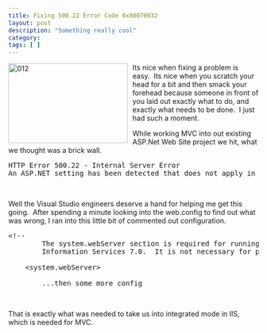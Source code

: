 ```yaml
---
title: Fixing 500.22 Error Code 0x80070032
layout: post
description: "Something really cool"
category:
tags: [ ]
---
```



<p><a href="http://www.flickr.com/photos/civisi/3158222539/"><img style="border-right-width: 0px; margin: 0px 10px 0px 0px; display: inline; border-top-width: 0px; border-bottom-width: 0px; border-left-width: 0px" title="012" border="0" alt="012" align="left" src="http://farm4.static.flickr.com/3093/3158222539_e4603f2446_m.jpg" width="240" height="161" /></a> Its nice when fixing a problem is easy.&#160; Its nice when you scratch your head for a bit and then smack your forehead because someone in front of you laid out exactly what to do, and exactly what needs to be done.&#160; I just had such a moment. </p>  <p>While working MVC into out existing ASP.Net Web Site project we hit, what we thought was a brick wall. </p>  <pre>HTTP Error 500.22 - Internal Server Error
An ASP.NET setting has been detected that does not apply in Integrated managed pipeline mode.</pre>

<p>&#160;</p>

<p>Well the Visual Studio engineers deserve a hand for helping me get this going.&#160; After spending a minute looking into the web.config to find out what was wrong, I ran into this little bit of commented out configuration.</p>

<pre class="xml" name="code">&lt;!--
        The system.webServer section is required for running ASP.NET AJAX under Internet
        Information Services 7.0.  It is not necessary for previous version of IIS.

	&lt;system.webServer&gt;

        ...then some more config</pre>

<p>&#160;</p>

<p>That is exactly what was needed to take us into integrated mode in IIS, which is needed for MVC. </p>
